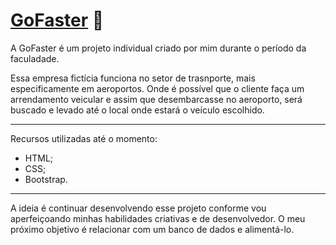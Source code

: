 # [GoFaster](https://puzerr.github.io/GoFaster/) :car: 

A GoFaster é um projeto individual criado por mim durante o período da faculadade. 

Essa empresa fictícia funciona no setor de trasnporte, mais especificamente em aeroportos. Onde é possível que o cliente faça um arrendamento veicular e assim que desembarcasse no aeroporto, será buscado e levado até o local onde estará o veículo escolhido.

---

Recursos utilizadas até o momento:
- HTML;
- CSS;
- Bootstrap.

---

A ideia é continuar desenvolvendo esse projeto conforme vou aperfeiçoando minhas habilidades criativas e de desenvolvedor. O meu próximo objetivo é relacionar com um banco de dados e alimentá-lo.
